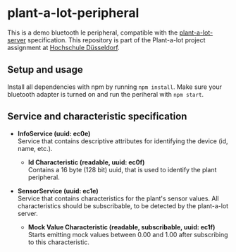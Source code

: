# plant-a-lot-peripheral

This is a demo bluetooth le peripheral, compatible with the [plant-a-lot-server](https://github.com/danepod/plant-a-lot-server) specification.
This repository is part of the Plant-a-lot project assignment at [Hochschule Düsseldorf](http://www.hs-duesseldorf.de/).

## Setup and usage
Install all dependencies with npm by running ```npm install```. Make sure your bluetooth adapter is turned on and run the periheral with ```npm start```.
## Service and characteristic specification
* **InfoService (uuid: ec0e)** <br>
  Service that contains descriptive attributes for identifying the device (id, name, etc.).
  * **Id Characteristic (readable, uuid: ec0f)** <br>
  Contains a 16 byte (128 bit) uuid, that is used to identify the plant peripheral.

* **SensorService (uuid: ec1e)** <br>
  Service that contains characteristics for the plant's sensor values. All characteristics should be subscribable, to be detected by the plant-a-lot server.
  * **Mock Value Characteristic (readable, subscribable, uuid: ec1f)** <br>
  Starts emitting mock values between 0.00 and 1.00 after subscribing to this characteristic.
